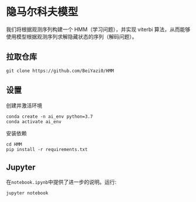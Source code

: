 # 隐马尔科夫模型

我们将根据观测序列构建一个 HMM（学习问题），并实现 viterbi 算法，从而能够使用模型根据观测序列求解隐藏状态的序列（解码问题）。

## 拉取仓库

```
git clone https://github.com/BeiYazi0/HMM
```

## 设置

创建并激活环境

```
conda create -n ai_env python=3.7
conda activate ai_env
```

安装依赖

```
cd HMM
pip install -r requirements.txt
```

## Jupyter

在`notebook.ipynb`中提供了进一步的说明。运行:

```
jupyter notebook
```
